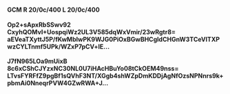 #### GCM R 20/0c/400 L 20/0c/400
**Op2+sApxRbSSwv92**<br/>**CxyhQOMvI+UospqiWz2UL3V585dqWxVmir/23wRgtr8=**<br/>**aEVeaTXyttJ5P/fKwMblwPK9WJG0PiOxBGwBHCgldCHGnW3TCeVlTXPwzCYLTnmf5UPk/WZxP7pCV+lE...**<br/><br/>
**J7fN965LOa9mUixB**<br/>**8c6xCShCJYzxNC30NL0U7iHAcHBuYo08tCkOEM49nss=**<br/>**LTvsFYRFfZ9pgBf1sQVhF3NT/XGgb4shWZpDmKDDjAgNfOzsNPNnrs9k+pbmAi0NneqrPVW4GZwRWA+J...**